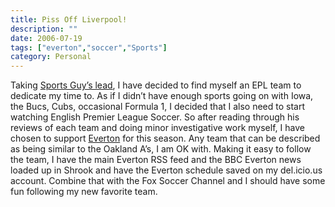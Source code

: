 ```yaml
---
title: Piss Off Liverpool!
description: ""
date: 2006-07-19
tags: ["everton","soccer","Sports"]
category: Personal
---
```



<p>Taking <a target="_blank" href="https://web.archive.org/web/20131211130938/http://sports.espn.go.com/espn/page2/story?page=simmons/060719">Sports Guy’s lead</a>, I have decided to find myself an EPL team to dedicate my time to.  As if I didn’t have enough sports going on with Iowa, the Bucs, Cubs, occasional Formula 1, I decided that I also need to start watching English Premier League Soccer.  So after reading through his reviews of each team and doing minor investigative work myself, I have chosen to support <a target="_blank" href="https://web.archive.org/web/20131211130938/http://www.evertonfc.com/home/">Everton</a> for this season.  Any team that can be described as being similar to the Oakland A’s, I am OK with.  Making it easy to follow the team, I have the main Everton RSS feed and the BBC Everton news loaded up in Shrook and have the Everton schedule saved on my del.icio.us account.  Combine that with the Fox Soccer Channel and I should have some fun following my new favorite team.</p>
